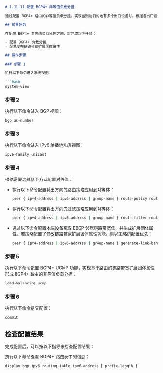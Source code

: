 ```markdown
# 1.11.11 配置 BGP4+ 非等值负载分担

通过配置 BGP4+ 路由的非等值负载分担，实现当到达目的地有多个出口设备时，根据各出口设备的实际带宽能力实现非等值负载分担。这样可以合理利用网络资源，减少网络拥塞。

## 前置任务

在配置 BGP4+ 非等值负载分担之前，需完成以下任务：

- 配置 BGP4+ 负载分担
- 配置发布链路带宽扩展团体属性

## 操作步骤

### 步骤 1

执行以下命令进入系统视图：

```bash
system-view
```

### 步骤 2

执行以下命令进入 BGP 视图：

```bash
bgp as-number
```

### 步骤 3

执行以下命令进入 IPv6 单播地址族视图：

```bash
ipv6-family unicast
```

### 步骤 4

根据需要选择以下方式配置对等体：

- 执行以下命令配置将出方向的路由策略应用到对等体：

  ```bash
  peer { ipv4-address | ipv6-address | group-name } route-policy route-policy-name export
  ```

- 执行以下命令配置将出方向的过滤策略应用到对等体：

  ```bash
  peer { ipv4-address | ipv6-address | group-name } route-filter route-filter-name export
  ```

- 通过以下命令配置本端设备获取 EBGP 邻居链路带宽值，并生成扩展团体属性。若策略配置了修改链路带宽扩展团体属性功能，则以策略的配置优先：

  ```bash
  peer { ipv4-address | ipv6-address | group-name } generate-link-bandwidth [ all ]
  ```

### 步骤 5

执行以下命令配置 BGP4+ UCMP 功能，实现基于路由的链路带宽扩展团体属性形成 BGP4+ 路由的非等值负载分担：

```bash
load-balancing ucmp
```

### 步骤 6

执行以下命令提交配置：

```bash
commit
```

## 检查配置结果

完成配置后，可以按以下指导来检查配置结果：

执行以下命令查看 BGP4+ 路由表中的信息：

```bash
display bgp ipv6 routing-table ipv6-address [ prefix-length ]
```
```